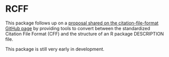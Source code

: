 # RCFF

This package follows up on a [proposal shared on the citation-file-format GitHub page](https://github.com/citation-file-format/citation-file-format/issues/110#issue-648726798)
by providing tools to convert between the standardized Citation File Format (CFF) and the structure of an R package DESCRIPTION file.

This package is still very early in development.

